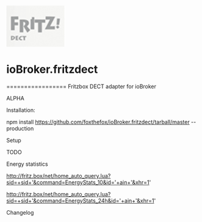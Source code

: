 ![Logo](admin/fritzdect_logo.png)
# ioBroker.fritzdect
=================
Fritzbox DECT adapter for ioBroker

ALPHA 

Installation:

npm install https://github.com/foxthefox/ioBroker.fritzdect/tarball/master --production

Setup

TODO

Energy statistics

http://fritz.box/net/home_auto_query.lua?sid=+sid+'&command=EnergyStats_10&id='+ain+'&xhr=1'

http://fritz.box/net/home_auto_query.lua?sid=+sid+'&command=EnergyStats_24h&id='+ain+'&xhr=1'

Changelog
